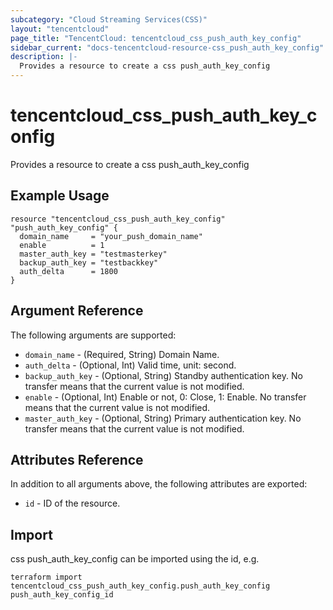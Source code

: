 ```yaml
---
subcategory: "Cloud Streaming Services(CSS)"
layout: "tencentcloud"
page_title: "TencentCloud: tencentcloud_css_push_auth_key_config"
sidebar_current: "docs-tencentcloud-resource-css_push_auth_key_config"
description: |-
  Provides a resource to create a css push_auth_key_config
---
```


# tencentcloud_css_push_auth_key_config

Provides a resource to create a css push_auth_key_config

## Example Usage

```hcl
resource "tencentcloud_css_push_auth_key_config" "push_auth_key_config" {
  domain_name     = "your_push_domain_name"
  enable          = 1
  master_auth_key = "testmasterkey"
  backup_auth_key = "testbackkey"
  auth_delta      = 1800
}
```

## Argument Reference

The following arguments are supported:

* `domain_name` - (Required, String) Domain Name.
* `auth_delta` - (Optional, Int) Valid time, unit: second.
* `backup_auth_key` - (Optional, String) Standby authentication key. No transfer means that the current value is not modified.
* `enable` - (Optional, Int) Enable or not, 0: Close, 1: Enable. No transfer means that the current value is not modified.
* `master_auth_key` - (Optional, String) Primary authentication key. No transfer means that the current value is not modified.

## Attributes Reference

In addition to all arguments above, the following attributes are exported:

* `id` - ID of the resource.



## Import

css push_auth_key_config can be imported using the id, e.g.

```
terraform import tencentcloud_css_push_auth_key_config.push_auth_key_config push_auth_key_config_id
```

